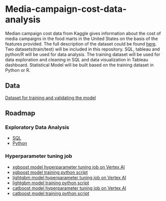 # Media-campaign-cost-data-analysis
Median campaign cost data from Kaggle gives information about the cost of media campaigns in the food marts in the United States on the basis of the features provided.
The full description of the dataset could be found [here](https://www.kaggle.com/datasets/gauravduttakiit/media-campaign-cost-prediction). 
Two datasets(train/test) will be included in this repository. SQL, tableau and python/R will be used for data analysis. The training dataset will be used for data exploration and cleaning in SQL and data visualization in Tableau dashboard. Statistical Model will be built based on the training dataset in Python or R. 
## Data
[Dataset for training and validating the model](https://github.com/Ruiqi-Alaina/Media-campaign-cost-data-analysis/blob/main/train.csv)
## Roadmap
### Exploratory Data Analysis
* [SQL](https://github.com/Ruiqi-Alaina/Media-campaign-cost-data-analysis/blob/main/SQL%20data%20exploration.sql)
* [Python](https://github.com/Ruiqi-Alaina/Media-campaign-cost-data-analysis/blob/main/Explanatory%20data%20analysis.ipynb)
### Hyperparameter tuning job 
* [xgboost model hyperparameter tuning job on Vertex AI](https://github.com/Ruiqi-Alaina/Media-campaign-cost-data-analysis/blob/main/xgboost.ipynb)
* [xgboost model training python script](https://github.com/Ruiqi-Alaina/Media-campaign-cost-data-analysis/blob/main/xgbtrain.py)
* [lightgbm model hyperparameter tuning job on Vertex AI](https://github.com/Ruiqi-Alaina/Media-campaign-cost-data-analysis/blob/main/LGBM.ipynb)
* [lightgbm model training python script](https://github.com/Ruiqi-Alaina/Media-campaign-cost-data-analysis/blob/main/lgbmtrain.py)
* [catboost model hyperparameter tuning job on Vertex AI](https://github.com/Ruiqi-Alaina/Media-campaign-cost-data-analysis/blob/main/catboost.ipynb)
* [catboost model training python script](https://github.com/Ruiqi-Alaina/Media-campaign-cost-data-analysis/blob/main/cattrain.py)
